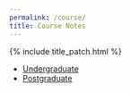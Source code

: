 ```yaml
---
permalink: /course/
title: Course Notes
---
```


{% include title_patch.html %}


- [Undergraduate](./undergraduate)
- [Postgraduate](./postgraduate)